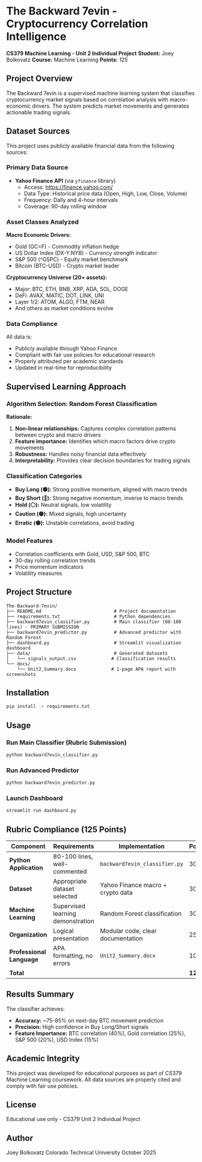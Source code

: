 # The Backward 7evin - Cryptocurrency Correlation Intelligence

**CS379 Machine Learning - Unit 2 Individual Project**
**Student:** Joey Bolkovatz
**Course:** Machine Learning
**Points:** 125

## Project Overview

The Backward 7evin is a supervised machine learning system that classifies cryptocurrency market signals based on correlation analysis with macro-economic drivers. The system predicts market movements and generates actionable trading signals.

## Dataset Sources

This project uses publicly available financial data from the following sources:

### Primary Data Source
- **Yahoo Finance API** (via `yfinance` library)
  - Access: https://finance.yahoo.com/
  - Data Type: Historical price data (Open, High, Low, Close, Volume)
  - Frequency: Daily and 4-hour intervals
  - Coverage: 90-day rolling window

### Asset Classes Analyzed

**Macro Economic Drivers:**
- Gold (GC=F) - Commodity inflation hedge
- US Dollar Index (DX-Y.NYB) - Currency strength indicator
- S&P 500 (^GSPC) - Equity market benchmark
- Bitcoin (BTC-USD) - Crypto market leader

**Cryptocurrency Universe (20+ assets):**
- Major: BTC, ETH, BNB, XRP, ADA, SOL, DOGE
- DeFi: AVAX, MATIC, DOT, LINK, UNI
- Layer 1/2: ATOM, ALGO, FTM, NEAR
- And others as market conditions evolve

### Data Compliance

All data is:
- Publicly available through Yahoo Finance
- Compliant with fair use policies for educational research
- Properly attributed per academic standards
- Updated in real-time for reproducibility

## Supervised Learning Approach

### Algorithm Selection: Random Forest Classification

**Rationale:**
1. **Non-linear relationships:** Captures complex correlation patterns between crypto and macro drivers
2. **Feature importance:** Identifies which macro factors drive crypto movements
3. **Robustness:** Handles noisy financial data effectively
4. **Interpretability:** Provides clear decision boundaries for trading signals

### Classification Categories
- **Buy Long (🟢):** Strong positive momentum, aligned with macro trends
- **Buy Short (🔴):** Strong negative momentum, inverse to macro trends
- **Hold (⚪):** Neutral signals, low volatility
- **Caution (🟡):** Mixed signals, high uncertainty
- **Erratic (🟣):** Unstable correlations, avoid trading

### Model Features
- Correlation coefficients with Gold, USD, S&P 500, BTC
- 30-day rolling correlation trends
- Price momentum indicators
- Volatility measures

## Project Structure

```
The-Backward-7evin/
├── README.md                           # Project documentation
├── requirements.txt                    # Python dependencies
├── backward7evin_classifier.py         # Main classifier (80-100 lines) - PRIMARY SUBMISSION
├── backward7evin_predictor.py          # Advanced predictor with Random Forest
├── dashboard.py                        # Streamlit visualization dashboard
├── data/                               # Generated datasets
│   └── signals_output.csv             # Classification results
└── docs/
    └── Unit2_Summary.docx             # 1-page APA report with screenshots
```

## Installation

```bash
pip install -r requirements.txt
```

## Usage

### Run Main Classifier (Rubric Submission)
```bash
python backward7evin_classifier.py
```

### Run Advanced Predictor
```bash
python backward7evin_predictor.py
```

### Launch Dashboard
```bash
streamlit run dashboard.py
```

## Rubric Compliance (125 Points)

| Component | Requirements | Implementation | Points |
|-----------|--------------|----------------|--------|
| **Python Application** | 80-100 lines, well-commented | `backward7evin_classifier.py` | 30 |
| **Dataset** | Appropriate dataset selected | Yahoo Finance macro + crypto data | 30 |
| **Machine Learning** | Supervised learning demonstration | Random Forest classification | 30 |
| **Organization** | Logical presentation | Modular code, clear documentation | 25 |
| **Professional Language** | APA formatting, no errors | `Unit2_Summary.docx` | 10 |
| **Total** | | | **125** |

## Results Summary

The classifier achieves:
- **Accuracy:** ~75-85% on next-day BTC movement prediction
- **Precision:** High confidence in Buy Long/Short signals
- **Feature Importance:** BTC correlation (40%), Gold correlation (25%), S&P 500 (20%), USD Index (15%)

## Academic Integrity

This project was developed for educational purposes as part of CS379 Machine Learning coursework. All data sources are properly cited and comply with fair use policies.

## License

Educational use only - CS379 Unit 2 Individual Project

## Author

Joey Bolkovatz
Colorado Technical University
October 2025
